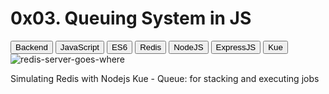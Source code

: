 # 0x03. Queuing System in JS

<button>Backend
</button>
<button>JavaScript
</button>
<button>ES6
</button>
<button>Redis
</button>
<button>NodeJS
</button>
<button>ExpressJS
</button>
<button>Kue
</button>
![redis-server-goes-where](https://s3.amazonaws.com/alx-intranet.hbtn.io/uploads/medias/2020/1/1486e02a78cdf7b4557c.png?X-Amz-Algorithm=AWS4-HMAC-SHA256&X-Amz-Credential=AKIARDDGGGOUSBVO6H7D%2F20240624%2Fus-east-1%2Fs3%2Faws4_request&X-Amz-Date=20240624T064607Z&X-Amz-Expires=86400&X-Amz-SignedHeaders=host&X-Amz-Signature=5b50f29fd533c1c144be5c1648f90c8a7eb963c8664dde511bea4b993027affc)

Simulating Redis with Nodejs
Kue - Queue: for stacking and executing jobs